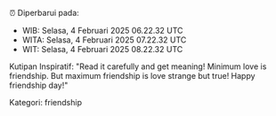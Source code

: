 ⏰ Diperbarui pada:
- WIB: Selasa, 4 Februari 2025 06.22.32 UTC
- WITA: Selasa, 4 Februari 2025 07.22.32 UTC
- WIT: Selasa, 4 Februari 2025 08.22.32 UTC

Kutipan Inspiratif:
"Read it carefully and get meaning! Minimum love is friendship. But maximum friendship is love strange but true! Happy friendship day!"


Kategori: friendship

